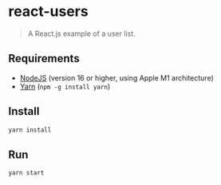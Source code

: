 # react-users
> A React.js example of a user list.

## Requirements

- [NodeJS] (version 16 or higher, using Apple M1 architecture)
- [Yarn] (`npm -g install yarn`)

## Install

```bash
yarn install
```

## Run

```bash
yarn start
```

[NodeJS]: https://nodejs.org
[Yarn]: https://yarnpkg.com
